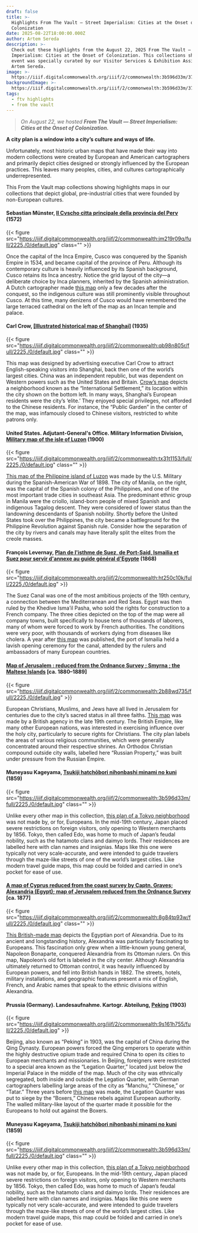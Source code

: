 ```yaml
---
draft: false
title: >-
  Highlights From The Vault — Street Imperialism: Cities at the Onset of
  Colonization
date: 2025-08-22T18:00:00.000Z
author: Artem Sereda
description: >-
  Check out these highlights from the August 22, 2025 From The Vault — Street
  Imperialism: Cities at the Onset of Colonization. This collections showing
  event was specially curated by our Visitor Services & Exhibition Assistant,
  Artem Sereda.
image: >-
  https://iiif.digitalcommonwealth.org/iiif/2/commonwealth:3b596d33m/372,1743,6787,3652/,1600/0/default.jpg
backgroundImage: >-
  https://iiif.digitalcommonwealth.org/iiif/2/commonwealth:3b596d33m/372,1743,6787,3652/,1600/0/default.jpg
tags:
  - ftv highlights
  - from the vault
---
```


> *On August 22, we hosted **From The Vault — Street Imperialism: Cities at the Onset of Colonization.***

**A city plan is a window into a city’s culture and ways of life.**

Unfortunately, most historic urban maps that have made their way into modern collections were created by European and American cartographers and primarily depict cities designed or strongly influenced by the European practices. This leaves many peoples, cities, and cultures cartographically underrepresented.

This From the Vault map collections showing highlights maps in our collections that depict global, pre-industrial cities that were founded by non-European cultures.

#### Sebastian Münster, [Il Cvscho citta principale della provincia del Perv](https://collections.leventhalmap.org/search/commonwealth:3x81cq09n) (1572)

{{< figure src="https://iiif.digitalcommonwealth.org/iiif/2/commonwealth:jm219r09q/full/2225,/0/default.jpg" class="" >}}

Once the capital of the Inca Empire, Cusco was conquered by the Spanish Empire in 1534, and became capital of the province of Peru. Although its contemporary culture is heavily influenced by its Spanish background, Cusco retains its Inca ancestry. Notice the grid layout of the city—a deliberate choice by Inca planners, inherited by the Spanish administration. A Dutch cartographer made [this map](https://collections.leventhalmap.org/search/commonwealth:3x81cq09n) only a few decades after the conquest, so the indigenous culture was still prominently visible throughout Cusco. At this time, many denizens of Cusco would have remembered the large terraced cathedral on the left of the map as an Incan temple and palace.

#### Carl Crow, [\[Illustrated historical map of Shanghai\]](https://collections.leventhalmap.org/search/commonwealth:x633f974z) (1935)

{{< figure src="https://iiif.digitalcommonwealth.org/iiif/2/commonwealth:qb98n805r/full/2225,/0/default.jpg" class="" >}}

This map was designed by advertising executive Carl Crow to attract English-speaking visitors into Shanghai, back then one of the world’s largest cities. China was an independent republic, but was dependent on Western powers such as the United States and Britain. [Crow’s map](https://collections.leventhalmap.org/search/commonwealth:x633f974z) depicts a neighborhood known as the “International Settlement,” its location within the city shown on the bottom left. In many ways, Shanghai’s European residents were the city’s ‘elite.’ They enjoyed special privileges, not afforded to the Chinese residents. For instance, the “Public Garden” in the center of the map, was infamously closed to Chinese visitors, restricted to white patrons only.

#### United States. Adjutant-General's Office. Military Information Division, [Military map of the isle of Luzon](https://collections.leventhalmap.org/search/commonwealth:cc08kx74j) (1900)

{{< figure src="https://iiif.digitalcommonwealth.org/iiif/2/commonwealth:tx31t1153/full/2225,/0/default.jpg" class="" >}}

[This map of the Philippine island of Luzon](https://collections.leventhalmap.org/search/commonwealth:cc08kx74j) was made by the U.S. Military during the Spanish-American War of 1898. The city of Manila, on the right, was the capital of the Spanish colony of the Philippines, and one of the most important trade cities in southeast Asia. The predominant ethnic group in Manila were the criollo, island-born people of mixed Spanish and indigenous Tagalog descent. They were considered of lower status than the landowning descendants of Spanish nobility. Shortly before the United States took over the Philippines, the city became a battleground for the Philippine Revolution against Spanish rule. Consider how the separation of the city by rivers and canals may have literally split the elites from the creole masses.

#### François Levernay, [Plan de l'isthme de Suez, de Port-Said, Ismailia et Suez pour servir d'annexe au guide général d'Egypte](https://collections.leventhalmap.org/search/commonwealth:ht250c09t) (1868)

{{< figure src="https://iiif.digitalcommonwealth.org/iiif/2/commonwealth:ht250c10k/full/2225,/0/default.jpg" >}}

The Suez Canal was one of the most ambitious projects of the 19th century, a connection between the Mediterranean and Red Seas. Egypt was then ruled by the Khedive Isma’il Pasha, who sold the rights for construction to a French company. The three cities depicted on the top of the map were all company towns, built specifically to house tens of thousands of laborers, many of whom were forced to work by French authorities. The conditions were very poor, with thousands of workers dying from diseases like cholera. A year after [this map](https://collections.leventhalmap.org/search/commonwealth:ht250c09t) was published, the port of Ismailia held a lavish opening ceremony for the canal, attended by the rulers and ambassadors of many European countries.

#### [Map of Jerusalem : reduced from the Ordnance Survey ; Smyrna ; the Maltese Islands](https://collections.leventhalmap.org/search/commonwealth:mg74wm43v) \[ca. 1880–1889]

{{< figure src="https://iiif.digitalcommonwealth.org/iiif/2/commonwealth:2b88wd735/full/2225,/0/default.jpg" >}}

European Christians, Muslims, and Jews have all lived in Jerusalem for centuries due to the city’s sacred status in all three faiths. [This map](https://collections.leventhalmap.org/search/commonwealth:mg74wm43v) was made by a British agency in the late 19th century. The British Empire, like many other European nations, was interested in exercising influence over the holy city, particularly to secure rights for Christians. The city plan labels the areas of various religious communities, which were generally concentrated around their respective shrines. An Orthodox Christian compound outside city walls, labelled here “Russian Property,” was built under pressure from the Russian Empire.

#### Muneyasu Kageyama, [Tsukiji hatchōbori nihonbashi minami no kuni](https://collections.leventhalmap.org/search/commonwealth:5138qd959) (1859)

{{< figure src="https://iiif.digitalcommonwealth.org/iiif/2/commonwealth:3b596d33m/full/2225,/0/default.jpg" class="" >}}

Unlike every other map in this collection, [this plan of a Tokyo neighborhood](https://collections.leventhalmap.org/search/commonwealth:5138qd959) was not made by, or for, Europeans. In the mid-19th century, Japan placed severe restrictions on foreign visitors, only opening to Western merchants by 1856. Tokyo, then called Edo, was home to much of Japan’s feudal nobility, such as the hatamoto clans and daimyo lords. Their residences are labelled here with clan names and insignias. Maps like this one were typically not very scale-accurate, and were intended to guide travelers through the maze-like streets of one of the world’s largest cities. Like modern travel guide maps, this map could be folded and carried in one’s pocket for ease of use.

#### [A map of Cyprus reduced from the coast survey by Captn. Graves; Alexandria (Egypt); map of Jerusalem reduced from the Ordnance Survey](https://collections.leventhalmap.org/search/commonwealth:7940g302v) \[ca. 1877]

{{< figure src="https://iiif.digitalcommonwealth.org/iiif/2/commonwealth:8g84tp93w/full/2225,/0/default.jpg" class="" >}}

[This British-made map](https://collections.leventhalmap.org/search/commonwealth:7940g302v) depicts the Egyptian port of Alexandria. Due to its ancient and longstanding history, Alexandria was particularly fascinating to Europeans. This fascination only grew when a little-known young general, Napoleon Bonaparte, conquered Alexandria from its Ottoman rulers. On this map, Napoleon’s old fort is labeled in the city center. Although Alexandria ultimately returned to Ottoman control, it was heavily influenced by European powers, and fell into British hands in 1882. The streets, hotels, military installations, and geographic features present a mix of English, French, and Arabic names that speak to the ethnic divisions within Alexandria.

#### Prussia (Germany). Landesaufnahme. Kartogr. Abteilung, [Peking](https://collections.leventhalmap.org/search/commonwealth:9s161h74w) (1903)

{{< figure src="https://iiif.digitalcommonwealth.org/iiif/2/commonwealth:9s161h755/full/2225,/0/default.jpg" >}}

Beijing, also known as “Peking” in 1903, was the capital of China during the Qing Dynasty. European powers forced the Qing emperors to operate within the highly destructive opium trade and required China to open its cities to European merchants and missionaries. In Beijing, foreigners were restricted to a special area known as the “Legation Quarter,” located just below the Imperial Palace in the middle of the map. Much of the city was ethnically segregated, both inside and outside the Legation Quarter, with German cartographers labelling large areas of the city as “Manchu,” “Chinese,” or “Tatar.” Three years before [this map](https://collections.leventhalmap.org/search/commonwealth:9s161h74w) was made, the Legation Quarter was put to siege by the “Boxers,” Chinese rebels against European authority. The walled military-like layout of the quarter made it possible for the Europeans to hold out against the Boxers.

#### Muneyasu Kageyama, [Tsukiji hatchōbori nihonbashi minami no kuni](https://collections.leventhalmap.org/search/commonwealth:5138qd959) (1859)

{{< figure src="https://iiif.digitalcommonwealth.org/iiif/2/commonwealth:3b596d33m/full/2225,/0/default.jpg" class="" >}}

Unlike every other map in this collection, [this plan of a Tokyo neighborhood](https://collections.leventhalmap.org/search/commonwealth:5138qd959) was not made by, or for, Europeans. In the mid-19th century, Japan placed severe restrictions on foreign visitors, only opening to Western merchants by 1856. Tokyo, then called Edo, was home to much of Japan’s feudal nobility, such as the hatamoto clans and daimyo lords. Their residences are labelled here with clan names and insignias. Maps like this one were typically not very scale-accurate, and were intended to guide travelers through the maze-like streets of one of the world’s largest cities. Like modern travel guide maps, this map could be folded and carried in one’s pocket for ease of use.
